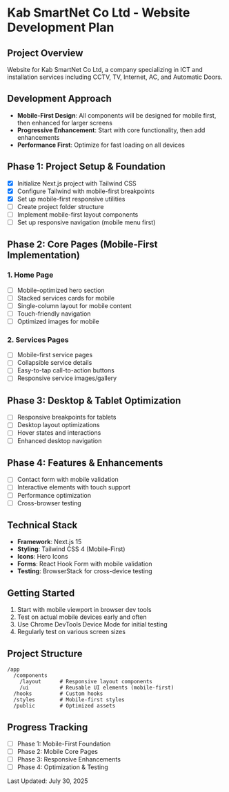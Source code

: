 # Kab SmartNet Co Ltd - Website Development Plan

## Project Overview
Website for Kab SmartNet Co Ltd, a company specializing in ICT and installation services including CCTV, TV, Internet, AC, and Automatic Doors.

## Development Approach
- **Mobile-First Design**: All components will be designed for mobile first, then enhanced for larger screens
- **Progressive Enhancement**: Start with core functionality, then add enhancements
- **Performance First**: Optimize for fast loading on all devices

## Phase 1: Project Setup & Foundation
- [x] Initialize Next.js project with Tailwind CSS
- [x] Configure Tailwind with mobile-first breakpoints
- [x] Set up mobile-first responsive utilities
- [ ] Create project folder structure
- [ ] Implement mobile-first layout components
- [ ] Set up responsive navigation (mobile menu first)

## Phase 2: Core Pages (Mobile-First Implementation)

### 1. Home Page
- [ ] Mobile-optimized hero section
- [ ] Stacked services cards for mobile
- [ ] Single-column layout for mobile content
- [ ] Touch-friendly navigation
- [ ] Optimized images for mobile

### 2. Services Pages
- [ ] Mobile-first service pages
- [ ] Collapsible service details
- [ ] Easy-to-tap call-to-action buttons
- [ ] Responsive service images/gallery

## Phase 3: Desktop & Tablet Optimization
- [ ] Responsive breakpoints for tablets
- [ ] Desktop layout optimizations
- [ ] Hover states and interactions
- [ ] Enhanced desktop navigation

## Phase 4: Features & Enhancements
- [ ] Contact form with mobile validation
- [ ] Interactive elements with touch support
- [ ] Performance optimization
- [ ] Cross-browser testing

## Technical Stack
- **Framework**: Next.js 15
- **Styling**: Tailwind CSS 4 (Mobile-First)
- **Icons**: Hero Icons
- **Forms**: React Hook Form with mobile validation
- **Testing**: BrowserStack for cross-device testing

## Getting Started
1. Start with mobile viewport in browser dev tools
2. Test on actual mobile devices early and often
3. Use Chrome DevTools Device Mode for initial testing
4. Regularly test on various screen sizes

## Project Structure
```
/app
  /components
    /layout      # Responsive layout components
    /ui          # Reusable UI elements (mobile-first)
  /hooks         # Custom hooks
  /styles        # Mobile-first styles
  /public        # Optimized assets
```

## Progress Tracking
- [ ] Phase 1: Mobile-First Foundation
- [ ] Phase 2: Mobile Core Pages
- [ ] Phase 3: Responsive Enhancements
- [ ] Phase 4: Optimization & Testing

Last Updated: July 30, 2025

